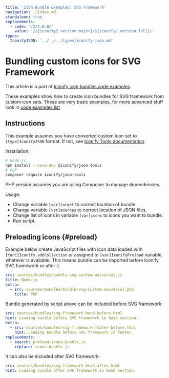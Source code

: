 ```yaml
title: 'Icon Bundle Examples: SVG Framework'
navigation: ./index.md
standalone: true
replacements:
  - code: '/2/2.0.0/'
    value: '/${iconify2.version.major}/${iconify2.version.full}/'
types:
  IconifyJSON: '../../../types/iconify-json.md'
```

# Bundling custom icons for SVG Framework

This article is a part of [Iconify icon bundles code examples](./index.md).

These examples show how to create icon bundles for SVG framework from custom icon sets. These are very basic examples, for more advanced stuff look in [code examples list](./index.md).

## Instructions

This example assumes you have converted custom icon set to `[type]IconifyJSON` format. If not, see [Iconify Tools documentation](../../../tools/node/index.md).

Installation:

```bash
# Node.js
npm install --save-dev @iconify/json-tools
# PHP
composer require iconify/json-tools
```

PHP version assumes you are using Composer to manage dependencies.

Usage:

- Change variable `[var]target` to correct location of bundle.
- Change variable `[var]sources` to correct location of JSON files.
- Change list of icons in variable `[var]icons` to icons you want to bundle.
- Run script.

## Preloading icons {#preload}

Example below create JavaScript files with icon data loaded with `[func]Iconify.addCollection` or assigned to `[var]IconifyPreload` variable, whatever is available. This means bundle can be imported before Iconify SVG framework or after it.

```yaml
src: sources/bundles/bundle-svg-custom-universal.js
title: Node.js
extra:
  - src: sources/bundles/bundle-svg-custom-universal.php
    title: PHP
```

Bundle generated by script above can be included before SVG framework:

```yaml
src: sources/bundles/svg-framework-head-before.html
hint: Loading bundle before SVG framework in head section.
extra:
  - src: sources/bundles/svg-framework-footer-before.html
    hint: Loading bundle before SVG framework in footer.
replacements:
  - search: preload-icons-bundle.js
    replace: icons-bundle.js
```

It can also be included after SVG framework:

```yaml
src: sources/bundles/svg-framework-head-after.html
hint: Loading bundle after SVG framework in head section.
```
